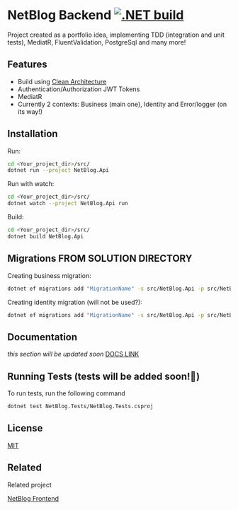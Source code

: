 
# NetBlog Backend [![.NET build](https://github.com/Sh0w3D/NetBlog-backend/actions/workflows/dotnet.yml/badge.svg?branch=Dev)](https://github.com/Sh0w3D/NetBlog-backend/actions/workflows/dotnet.yml)

Project created as a portfolio idea, implementing TDD (integration and unit tests), MediatR, FluentValidation, PostgreSql and many more!

## Features

- Build using [Clean Architecture](https://github.com/jasontaylordev/CleanArchitecture/tree/net6.0)
- Authentication/Authorization JWT Tokens
- MediatR
- Currently 2 contexts: Business (main one), Identity and Error/logger (on its way!)


## Installation

Run:
```bash
cd <Your_project_dir>/src/
dotnet run --project NetBlog.Api
```
Run with watch:
```bash
cd <Your_project_dir>/src/
dotnet watch --project NetBlog.Api run
```
Build:
```bash
cd <Your_project_dir>/src/
dotnet build NetBlog.Api
```

## Migrations FROM SOLUTION DIRECTORY
Creating business migration:
```bash
dotnet ef migrations add "MigrationName" -s src/NetBlog.Api -p src/NetBlog.Infrastructure --context ApplicationDbContext --output-dir Persistence/Migrations/Business --verbose
```

Creating identity migration (will not be used?):
```bash
dotnet ef migrations add "MigrationName" -s src/NetBlog.Api -p src/NetBlog.Infrastructure --context ApplicationIdentityDbContext --output-dir Persistence/Migrations/Identity --verbose
```

## Documentation

*this section will be updated soon*
[DOCS LINK](https://github.com/Sh0w3D/NetBlog-backend/wiki/Project-documentation)


## Running Tests (**tests will be added soon!🚀**)

To run tests, run the following command 

```bash
dotnet test NetBlog.Tests/NetBlog.Tests.csproj
```
## License

[MIT](https://github.com/Sh0w3D/NetBlog-backend/blob/Dev/LICENSE.md)


## Related

Related project

[NetBlog Frontend](https://github.com/Sh0w3D/NetBlog-frontend)

